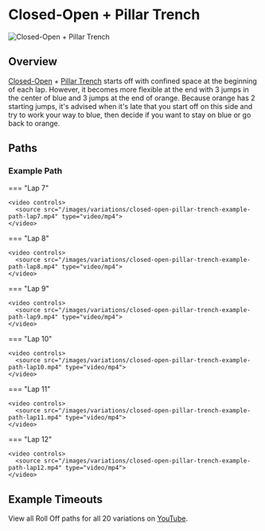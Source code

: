# Closed-Open + Pillar Trench

![Closed-Open + Pillar Trench](../images/variations/closed-open-pillar-trench.jpg)

## Overview

[Closed-Open](../rolls/closed-open-open-closed.md#orange) + [Pillar Trench](../rolls/pillar-trench.md) starts off with confined space at the beginning of each lap. However, it becomes more flexible at the end with 3 jumps in the center of blue and 3 jumps at the end of orange. Because orange has 2 starting jumps, it's advised when it's late that you start off on this side and try to work your way to blue, then decide if you want to stay on blue or go back to orange.

## Paths

### Example Path

=== "Lap 7"

    <video controls>
      <source src="/images/variations/closed-open-pillar-trench-example-path-lap7.mp4" type="video/mp4">
    </video>

=== "Lap 8"

    <video controls>
      <source src="/images/variations/closed-open-pillar-trench-example-path-lap8.mp4" type="video/mp4">
    </video>

=== "Lap 9"

    <video controls>
      <source src="/images/variations/closed-open-pillar-trench-example-path-lap9.mp4" type="video/mp4">
    </video>

=== "Lap 10"

    <video controls>
      <source src="/images/variations/closed-open-pillar-trench-example-path-lap10.mp4" type="video/mp4">
    </video>

=== "Lap 11"

    <video controls>
      <source src="/images/variations/closed-open-pillar-trench-example-path-lap11.mp4" type="video/mp4">
    </video>

=== "Lap 12"

    <video controls>
      <source src="/images/variations/closed-open-pillar-trench-example-path-lap12.mp4" type="video/mp4">
    </video>

## Example Timeouts

View all Roll Off paths for all 20 variations on [YouTube](https://www.youtube.com/playlist?list=PLG_QNSp9ZgJLWYSNl4vY26VJCZeOQHO1F).

